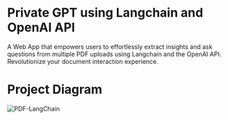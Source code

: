 # Private GPT using Langchain and OpenAI API
 A Web App that empowers users to effortlessly extract insights and ask questions from multiple PDF uploads using Langchain and the OpenAI API. Revolutionize your document interaction experience.

# Project Diagram
![PDF-LangChain](https://github.com/YaseenMunowwar/Private-GPT-using-Langchain-and-OpenAI-API/assets/120727198/46d41297-0c5d-4577-8d4e-2b8477caca8c)
